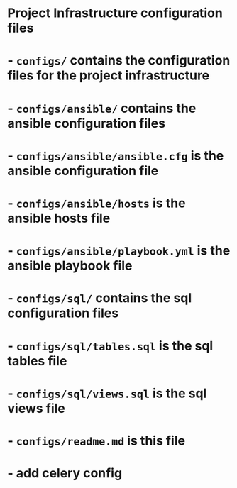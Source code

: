 # Project Infrastructure configuration files
#   - `configs/` contains the configuration files for the project infrastructure
#   - `configs/ansible/` contains the ansible configuration files
#   - `configs/ansible/ansible.cfg` is the ansible configuration file
#   - `configs/ansible/hosts` is the ansible hosts file
#   - `configs/ansible/playbook.yml` is the ansible playbook file

#   - `configs/sql/` contains the sql configuration files
#   - `configs/sql/tables.sql` is the sql tables file
#   - `configs/sql/views.sql` is the sql views file




#   - `configs/readme.md` is this file
#  - add celery config
